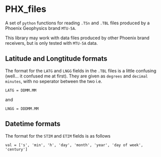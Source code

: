 # PHX_files

A set of `python` functions for reading `.TSn` and `.TBL` files produced by a Phoenix Geophysics brand `MTU-5A`.

This library may work with data files produced by other Phoenix brand receivers, but is only tested with `MTU-5A` data.

## Latitude and Longtitude formats

The format for the `LATG` and `LNGG` fields in the `.TBL` files is a little confusing (well... it confused me at first).
They are given as `degrees` and `decimal minutes`, with no seperator between the two i.e.

`LATG = DDMM.MM`

and

`LNGG = DDDMM.MM`

## Datetime formats

The format for the `STIM` and `ETIM` fields is as follows

`val = ['s', 'min', 'h', 'day', 'month', 'year', 'day of week', 'century']`
